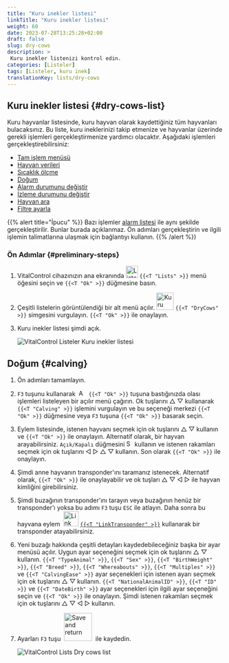 ```yaml
---
title: "Kuru inekler listesi"
linkTitle: "Kuru inekler listesi"
weight: 60
date: 2023-07-28T13:25:28+02:00
draft: false
slug: dry-cows
description: >
 Kuru inekler listenizi kontrol edin.
categories: [Listeler]
tags: [Listeler, kuru inek]
translationKey: lists/dry-cows
---
```

## Kuru inekler listesi {#dry-cows-list}

Kuru hayvanlar listesinde, kuru hayvan olarak kaydettiğiniz tüm hayvanları bulacaksınız. Bu liste, kuru ineklerinizi takip etmenize ve hayvanlar üzerinde gerekli işlemleri gerçekleştirmenize yardımcı olacaktır. Aşağıdaki işlemleri gerçekleştirebilirsiniz:

- [Tam işlem menüsü](../alarm/#full-action-menu)
- [Hayvan verileri](../alarm/#animal-data)
- [Sıcaklık ölçme](../alarm/#take-temperature)
- [Doğum](#calving)
- [Alarm durumunu değiştir](../on-watch/#toggle-alarm-status)
- [İzleme durumunu değiştir](../alarm/#toggle-watch-status)
- [Hayvan ara](../alarm/#search-animal)
- [Filtre ayarla](../alarm/#set-filter)

{{% alert title="İpucu" %}}
Bazı işlemler [alarm listesi](../alarm) ile aynı şekilde gerçekleştirilir. Bunlar burada açıklanmaz. Ön adımları gerçekleştirin ve ilgili işlemin talimatlarına ulaşmak için bağlantıyı kullanın.
{{% /alert %}}

### Ön Adımlar {#preliminary-steps}

1. VitalControl cihazınızın ana ekranında <img src="/icons/main/lists.svg" width="28" align="bottom" alt="Listeler" /> `{{<T "Lists" >}}` menü öğesini seçin ve `{{<T "Ok" >}}` düğmesine basın.

2. Çeşitli listelerin görüntülendiği bir alt menü açılır. <img src="/icons/lists/drycows.svg" width="40" align="bottom" alt="Kuru inekler" /> `{{<T "DryCows" >}}` simgesini vurgulayın. `{{<T "Ok" >}}` ile onaylayın.

3. Kuru inekler listesi şimdi açık.

   ![VitalControl Listeler Kuru inekler listesi](../images/firststeps5.png "Ön Adımlar")

## Doğum {#calving}

1. Ön adımları tamamlayın.

2. `F3` tuşunu kullanarak &nbsp;<img src="/icons/footer/open-popup.svg" width="15" align="bottom" alt="Açılır menü" />&nbsp; `{{<T "Ok" >}}` tuşuna bastığınızda olası işlemleri listeleyen bir açılır menü çağırın. Ok tuşlarını △ ▽ kullanarak `{{<T "Calving" >}}` işlemini vurgulayın ve bu seçeneği merkezi `{{<T "Ok" >}}` düğmesine veya `F3` tuşuna `{{<T "Ok" >}}` basarak seçin.


3. Eylem listesinde, istenen hayvanı seçmek için ok tuşlarını △ ▽ kullanın ve `{{<T "Ok" >}}` ile onaylayın. Alternatif olarak, bir hayvan arayabilirsiniz. `Açık/Kapalı` düğmesini <img src="/icons/footer/search.svg" width="15" align="bottom" alt="Search" /> kullanın ve istenen rakamları seçmek için ok tuşlarını ◁ ▷ △ ▽ kullanın. Son olarak `{{<T "Ok" >}}` ile onaylayın.

4. Şimdi anne hayvanın transponder'ını taramanız istenecek. Alternatif olarak, `{{<T "Ok" >}}` ile onaylayabilir ve ok tuşları △ ▽ ◁ ▷ ile hayvan kimliğini girebilirsiniz.

5. Şimdi buzağının transponder'ını tarayın veya buzağının henüz bir transponder'ı yoksa bu adımı `F3` tuşu `ESC` ile atlayın. Daha sonra bu hayvana eylem &nbsp;<img src="/icons/actions/link-transponder.svg" width="35" align="bottom" alt="Link transponder" /> [`{{<T "LinkTransponder" >}}`](../../actions/link-transponder) kullanarak bir transponder atayabilirsiniz.

6. Yeni buzağı hakkında çeşitli detayları kaydedebileceğiniz başka bir ayar menüsü açılır. Uygun ayar seçeneğini seçmek için ok tuşlarını △ ▽ kullanın. `{{<T "TypeAnimal" >}}`, `{{<T "Sex" >}}`, `{{<T "BirthWeight" >}}`, `{{<T "Breed" >}}`, `{{<T "Whereabouts" >}}`, `{{<T "Multiples" >}}` ve `{{<T "CalvingEase" >}}` ayar seçenekleri için istenen ayarı seçmek için ok tuşlarını △ ▽ kullanın. `{{<T "NationalAnimalID" >}}`, `{{<T "ID" >}}` ve `{{<T "DateBirth" >}}` ayar seçenekleri için ilgili ayar seçeneğini seçin ve `{{<T "Ok" >}}` ile onaylayın. Şimdi istenen rakamları seçmek için ok tuşlarını △ ▽ ◁ ▷ kullanın.

7. Ayarları `F3` tuşu &nbsp;<img src="/icons/footer/save_exit.svg" width="65" align="bottom" alt="Save and return" />&nbsp; ile kaydedin.

   ![VitalControl Lists Dry cows list](../images/calving.png "Calving")
   
